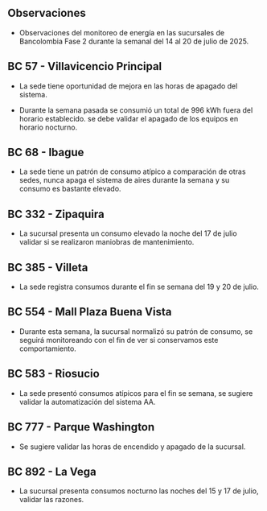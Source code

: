 ## Observaciones

<div align="right">

<!--<span style="font-size: smaller;"> Reporte semanal elaborado 02/01/2024</span> -->

</div>

- Observaciones del monitoreo de energía en las sucursales de Bancolombia Fase 2 durante la semanal del 14 al 20 de julio de 2025.

<!--## BC 43 - Puente Aranda

- Se incluye una de las sedes de la última serie de instalaciones de la fase dos.

- La sede tiene un consumo bajo en el sistema de refrigeración o de aires comparado con otras sedes.-->

## BC 57 - Villavicencio Principal

- La sede tiene oportunidad de mejora en las horas de apagado del sistema.

- Durante la semana pasada se consumió un total de 996 kWh fuera del horario establecido. se debe validar el apagado de los equipos en horario nocturno.

## BC 68 - Ibague

- La sede tiene un patrón de consumo atípico a comparación de otras sedes, nunca apaga el sistema de aires durante la semana y su consumo es bastante elevado.

<!--## BC 73 - Pereira

- La sede presenta consumo durante el día sábado.

<!--- La sede presenta cambios en el setpoint del sistema de aire durante los horarios laborales.
- La sede presenta un apagado tardío en el sistema de aires el día viernes 13 de diciembre.-->

<!--## BC 79 - La Quinta Ibague

<!--- La sede ya no presenta consumos durante el fin de semana.

- La sede aumentó su consumo con respecto a la línea base durante esta semana.-->

<!--- La sede presenta un consumo nocturno elevado la noche del 14 de mayo.

<!--- La sede presentó un cambio en el setpoint del funcionamiento de los aires, afectando tanto los consumos diurnos como los nocturnos, históricamente la sede apaga por completo el sistema de aires, ahora se queda encendido a una carga baja.-->




 <!--## BC 81 - Avenida Kennedy

- Se evidencia la mejora en la automatización del sistema de aires, la sucursal ya apaga el sistema de aires durante el fin de semana.


<!--- La sede presenta apagado del sistema de aires durante el fin de semana, esperemos seguir con este comportamiento en la sucursal.
<!--- La sede presenta irregularidades en su patrón de consumo, durante horarios laborales su consumo fue más bajo sin embargo presentó consumos en horarios nocturnos, y tuvo apagado el día domingo.

- La sede mantuvo encendido el aire acondicionado durante el fin de semana y el lunes festivo. 

- La sede presenta un pico de consumo todos los domingos a media noche, este puede ser causado por la automatización.

- La sede registra consumos nocturnos elevados durante la semana.-->


<!--## BC 83 - Miramar

- Se arregla la medida de esta sucursal.

<!--- Se incluye la sede al informe-->

<!--- La sede tiene oportunidad de mejora en las horas de apagado, presenta picos de consumo, despues de las horas laborales.-->

<!--- La sede solucionó el problema que tenía en las horas de apagado.-->

<!--- Se recomienda validar la cantidad de equipos de aire de esta sucursal o si es carga de la frontera es compartida con el centro comercial, en el momento de la instalación se detectaron dos cargas, sin embargo la carga de aires vista en los informes es mucho menor a lo que se espera en una sucursal y a comparación con la frontera.

<!--- La sede mejoro el tema corresponfiente a las horas de apagado, que se notificó la última semana.-->

<!--## BC 111 - Corozal

- Se reestablece comunicación con la sede.

<!-- - La sede presentó un consumo nocturno elevado la noche del 11 de Marzo. -->
<!-- Se corrige novedad de la carga del AA, para el 2 de mayo se puede tomar sede como referencia. Carga del aire era muy pequeña -->
<!--- 

## BC 115 - Circunvalar Pereira

<!--- La sede registra consumos durante los días que representan festivos por Senana Santa.

<!-- - La sede mejoró su patrón de consumo.

- La sede encendió el equipo de aire acondicionado el dia 30 de junio, que representa un día festivo.

- Esta sede presenta de forma recurrente el funcionamiento de equipos de aire acondicionado los días festivos.-->

<!-- -El cambio que presento la sede fue porque se pusieron las cargas de los cajeros que siempre funcionan -->

<!-- - La sede modificó su patrón de consumo histórico a partir del 30 de noviembre de 2030, especialmente en lo que respecta a los consumos nocturnos.-->

<!-- Se normaliza la novedad en la carga de aire acondicionado fuera del horario laboral a partir del 25 de noviembre, lo que resultará en una disminución en el consumo de energía y se reflejará en ahorros.-->


<!--## BC 138 - Mosquera

- La sede presenta una oportunidad de mejora en la hora de apagado, generalmente la sede presenta un pico de consumo despues de la hora de cierre.
<!---
## BC 221 - Soacha

 La sede registra consumos durante los días que representan festivos u horario no laboral

 La sede registra consumos durante el 1 de mayo que fue festivo

- La sede encendió el sistema de aires a carga parcial el día lunes 30 de junio que representa un día festivo.-->

<!--- La sede presenta irregularidades en su patrón de consumo, se resgistró consumos elevados a comparación con la línea base y horas de apagado tardías.

<!-- - La sede presenta intermitencias en los setpoint del aire acondicionado, lo normal es que la sede tenga un pico de potencia de 2.5 kW, y se tienen registros de 10 kW como el día 21 de octubre.  -->

<!--- La sede ha aumentado el consumo en horarios nocturnos, probablemente se deba a un cambio en el setpoint, anteriormente este se apagaba por completo. -->


<!--## BC 265 Valle de Lili

- La sede presenta consumos nocturnos las noches del 26, 27, 28 de mayo, validar si se realizaron labores de mantenimiento.-->                  


<!--- La sede presentó un cambio en los equipos de aire, cambiando su patrón de consumo.

- En principio se evidencia una operación mas estable, sin embargo el setpoint es mayor al promedio de la línea base.

<!--- Se evidencia una diferencia del consumo promedio diario de 37.27 kWh/dia, lo que representa un 37 % de aumento respecto a la línea base.

- La sede tuvo cambios en el setpoint en horarios laborales, duplicando su consumo.-->

<!--- La sede normalizó su consumo promedio con el establecido en la línea base, a comaración con la anterior semana que se duplicó.-->
<!--## BC 322 - San Gil

- Se incluye una de las sedes de la última serie de instalaciones de la fase dos.

## BC 325 - Santuario

- Se incluye una de las sedes de la última serie de instalaciones de la fase dos.

- La sede registra consumos durante los días que representan festivos por Senana Santa.-->

## BC 332 - Zipaquira

- La sucursal presenta un consumo elevado la noche del 17 de julio validar si se realizaron maniobras de mantenimiento.

<!--- La sede presenta aumento en los setpoint durante horarios laborales y horarios nocturnos.

- La sede presenta consumos nocturnos elevados las noches del 2, 3 y 4 de abril.


<!-- ## BC 334 - El Peñol

- Se presentan problemas con las medidas, se está validando esta información: iluminacion es aire-->

<!--## BC 367 - Granada Meta 

- Se reestableció comunicación con la sede.-->

<!--## BC 384 - Anapoima 

La sede novedad consumos nocturnos del 8 al 10 de julio, validar si no se presentaron trabajos operativos.

<!--- La sede presnetó un consumo durante el día sábado 10, la sucursal nunca había encendido los sábados.-->
<!--- La sucursal presenta un consumo nocturno atípico el 10 de junio.-->

## BC 385 - Villeta

<!--- La sede registra consumos durante los días que representan festivos u horario no laboral

<!--- La sede registra consumos durante los días que representan festivos por Senana Santa.-->
- La sede registra consumos durante el fin se semana del 19 y 20 de julio.

<!--- Se evidencia una diferencia del consumo promedio diario de 30.77 kWh/dia, lo que representa un 17 % de aumento respecto a la línea base. -->
<!---
## BC 388 - CC Hayuelos

- La sede presenta un encendido en horario nocturno la noche del 3 de julio.
<!--- La sede registra consumos durante los días que representan festivos u horario no laboral

<!--- La sede registra consumos durante los días que representan festivos por Senana Santa.-->

<!--    - La sede presenta problemas conla automatización la noche del 2 de mayo, dejando encendido por completo el sistema de aires.

<!--## BC 415 - El Retiro

- Se presentan problemas con la medida de los aires, se está realizando la revisón.-->

<!--## BC 461 - La Carolina Unicentro


<!--- La sede no apagó el sistema de aire acondicionado durante el fin de semana.-->
<!--
- La sede registra consumos nocturnos elevados durante las noches del 17 y 19 de junio.


<!--- La sede presenta un consumo nocturno elevado la noche del 17 de marzo.

<!--- La sede presenta consumos elevados durante los horarios laborales.-->

<!--## BC 478 - Mix Vía 40

<!--- La sede mejoró en su consumo en horarios nocturnos y no hábiles.-->

<!--- La sede presenta un consumos nocturnos elevados durante la semana, el sistema de aires no fue apagado durante las noches de días laborales, validar la razón.

<!--La sede presentó consumos nocturnos elevados durante la semana, comparados con la línea base.-->

<!-- ## BC 479 - Pamplona

- La sede encendió el sistema de aires durante el fin de semana, históricamente nunca se ha detectado este comportamiento. -->
<!--
## BC 513 - El Dificil 

<!--- La sede presenta consumos elvados causados por el sistema de aire durante los horarios laborales.-->

<!--- La sede presentó consumos elevados los días que representan fin de semana. -->

<!-- - Para la sede se debe validar la instalación de las medidas de los equipos de aire.-->

<!--- La sede presenta un patrón de consumo irregular, manteniendo el aire encendido en horas nocturnas.-->
<!---
- La sede presenta un consumo nocturno elevado la noche del 2 de julio.-->
<!--## BC 516 - Santa Marta

- La sede presenta problemas con el sistema de automatización, con las horas de apagados y consumos durante el fin de semana.

<!--- La sede presenta un consumo nocturno elevado, la noche del 26 de mayo.-->
<!---
## BC 517 - El Rodadero 

 - La sede presenta un consumo nocturno elevado, la noche del 26 de mayo.

- La sede presenta un patrón de consumo atípico durante la semana, validar la razón.-->
<!-- La sede presento un consumo atípico durante el fin de semana, validar que le ocurrió al sistema de aires.-->

<!--- La sede presenta un consumo nocturno elevado la noche del 13 de mayo.

<!--- Se evidencia una diferencia del consumo promedio diario de 33.54 kWh/dia, lo que representa un 19 % de disminución respecto a la línea base.-->

## BC 554 - Mall Plaza Buena Vista

<!--- La sede normalizo su patrón de consumo, recordemos que la sede venía con el problema de que la automatización no apagaba el sistema de aires durante los fines de semana.

- Se evidencia una diferencia del consumo promedio diario de 124.09 kWh/dia, lo que representa un 20 % de disminución respecto a la línea base.-->

<!-- - Durante la anterior semana a la de estudio el sistema había arreglado su patrón de consumo, esta semana se volvió a presentar el problema con la automatización, Se recomienda validar las acciones tomadas durante la semana en que se arregló la medida y seguirla replicando.

<!-- - La sede presenta un patrón de consumo irregular los días 5 y 6 de julio-->

<!-- - La sede presenta un conumo elevado el día 7 de julio que due domingo.-->

<!-- La sede presenta un patrón de consumo irregular durante los días que son fin de semana, el sistema de aires queda completamente encedido durante este periodo de tiempo, se recomienda dar solución rápida.

- Durante la semana, el patrón de consumo fue diferente al habitual, sin embargo sigue sin ser el ideal.-->

- Durante esta semana, la sucursal normalizó su patrón de consumo, se seguirá monitoreando con el fin de ver si conservamos este comportamiento.

## BC 583 - Riosucio

- La sede presentó consumos atípicos para el fin se semana, se sugiere validar la automatización del sistema AA.

<!--## BC 602 - UGI

- Se incluye una de las sedes de la última serie de instalaciones de la fase dos.

- La sede tiene un consumo bajo en el sistema de refrigeración o de aires comparado con otras sedes.

<!-- ## BC 619 - Plaza del Bosque Ibague-->

<!--## BC 673 - Calle 80

- La sede presentó un patrón de consumo irregular durante la semana, con encendidos en horarios nocturnos y encendidos durante el fin de semana.-->
<!--
## BC 681 - Cerete

- La sede presento consumos nocturnos elevados durante el fin de semana, validar si se realizaron labores de mantenimiento.
<!-- - Se está validando la instalación de los equipos de medida del aire acondicionado.

- La sede normalizó su patrón de consumo.-->

<!--## BC 687 - Planeta Rica

- La sede presentó encendidos en el sistema de aires en horarios nocturnos validar si se realizaron mantenimientos en la sucursual.
<!--- La sede presenta cambios en el setpoint del sistema de aire durante los horarios laborales.
-->
<!-- - La sede presentó un consumo elevedo durante el fin de semana, el aire acondicionado se enciende de manera parcial, validar si se debe a alguna actividad operativa. -->
<!-- - La sede presentó una desconexión de la medida el día 18 de junio, y se reestableció la comunicación el día 21 de junio. -->

<!--## BC 689 - Metropolis 

- La sede presenta un patrón de consumo atípico, el sistema de aires acondicionados queda encendido durante la noche del 27 de junio.

<!--- La sede deja el sistema de aires encendido durante el fin de semana.-->

<!-- - La sede registra consumos durante el 30 de junio que fue festivo.

<!--- La sede encendió el sistema de aires la madrugada del 22 de noviembre, validar si se realizaron labores de mantenimiento. -->

<!--- La sede aumento sus consumos en horarios laborales.

- La sede presentó consumos elevados durante el fin de semana, validar la razón.

- La sede mejoró en sus horarios de encendido y apagado.-->


<!--## BC 733 - La Unión Valle

- La sede presenta patrones de consumos atípicos, se sugiere validar el apagado del AA.

<!-- - La sede presenta altos consumos nocturnos durante toda la semana. -->
<!--## BC 772 - Caicedonia 

- La sede presenta un consumo atípico la noche del domingo 25 y 26 de mayo, validar si se realizaron labores en la sede.-->

<!--- La sede presenta un consumo atípico el día domingo 20 de abril, validar si se presentaron labores de mantenimiento en el lugar.

- La sede encendió sistema de aires el día sábado durante todo el día, normalmente lo hacía hasta el medio día.-->

<!--- La sede presenta un consumo atípico la noche del 8 de mayo.

<!--## BC 775 - Bulevar 54

- La sede, dejo el sistema de aires encendido durante casi toda la semana, incluyendo los horarios nocturnos.
<!--- La sede solo operó tres días durante esta semana. -->
<!--- La sede presentó un patrón de consumo atípico durante la semana, validar si se realizaron labores de mantenimiento.-->

## BC 777 - Parque Washington 

- Se sugiere validar las horas de encendido y apagado de la sucursal.
<!--- La sede presenta encedido el día 30 de junio que fue festivo.

- La sede presentó un encendido en horario nocturno la noche del 30 de junio.-->
<!--- La sede  normalizó su patrón de consumo durante esta semana.

<!--- La sede presenta consumos elevandos en los horarios nocturnos de la semana laboral, Esta situación ya se había presentado y ya se había solucionado hace tiempo, validar porque se vuelve a presentar.

- La sede registra consumos durante los días que representan festivos por Senana Santa.
<!--- La sede registra un consumo elevado la noche del 31 de marzo.-->
<!--- Se solucionó la situciaíon que la sede presentaba sobre los encendidos de los equipos durante los fines de semana, sin embargo siguen quedandose encendidos en horarios nocturnos.-->

<!--- Esta sede presenta de forma recurrente el funcionamiento de equipos de aire acondicionado los días festivos.

## BC 781 - Prado Plaza

- La sede presenta irregularidades en el patrón de consumo, se recomienda validar la situación.

<!--- La sede presentó consumos nocturnos elevados en comparación a la línea base por causa del sistema de aires acondicionados desde el 12 al 15 de febrero.-->

<!--## BC 795 - Cañaveral

- La sede presenta un consumo nocturno elevado la noche del 13 de mayo.

<!--## BC 802 - Puerto Lopez 

- La sede encendió el sistema de aires el día sábado 15 de febrero, históricamente esa sede no ha encendido durante este día, verficar los horarios y reportarlo.-->

<!--## BC 832 - San Francisco de Paula

- La sede presesntó encendió el sistema de aire durante el día sábado, anteriormente no se había registrado este comportamiento.
-->
## BC 892 - La Vega

- La sucursal presenta consumos nocturno las noches del 15 y 17 de julio, validar las razones.

<!--- La sede registra un patrón de consumo atípico durane los días laborales y fin de semana.-->

<!--## BC - Metropolitan

- El edificio presenta un patrón de consumo atípico a causa del sistema de aire en la terraza.-->


<!--## BC - Jardin Plaza

-  evidencia una diferencia del consumo promedio diario de 65.06 kWh/dia, lo que representa un 25 % de aumento respecto a la línea base.-->
